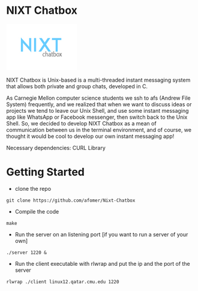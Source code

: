 # NIXT Chatbox

![alt text](logo_unix-chatbox-nobox.jpg)


NIXT Chatbox is Unix-based is a multi-threaded instant messaging system that allows both private and group
chats, developed in C. 

As Carnegie Mellon computer science students we ssh to afs (Andrew File System) frequently, and we realized that when we want to discuss ideas or projects we tend to leave our Unix Shell, and use some instant messaging app like WhatsApp or Facebook messenger, then switch back to the Unix Shell. So, we decided to develop NIXT Chatbox as a mean of communication between us in the terminal environment, and of course, we thought it would be cool to develop our own instant messaging app!

Necessary dependencies:
CURL Library


# Getting Started

- clone the repo
``` shell
git clone https://github.com/afomer/Nixt-Chatbox
```
- Compile the code
``` shell
make
```
- Run the server on an listening port [if you want to run a server of your own]
``` shell
./server 1220 &
```

- Run the client executable with rlwrap and put the ip and the port of the server
``` shell
rlwrap ./client linux12.qatar.cmu.edu 1220
```
